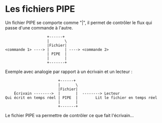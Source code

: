 # Les fichiers PIPE

Un fichier PIPE se comporte comme "|", il permet de contrôler le flux qui passe d'une commande à l'autre.

```                
                   +------+ 
                   |       \
                   |Fichier|
<commande 1> ----> |       | ----> <commande 2> 
                   | PIPE  |
                   |       |
                   +-------+
``` 

Exemple avec analogie par rapport à un écrivain et un lecteur :

```                
                        +------+ 
                        |       \
                        |Fichier|
    Écrivain -------->  |       |  --------> Lecteur 
Qui écrit en temps réel | PIPE  |        Lit le fichier en temps réel
                        |       |
                        +-------+
``` 

Le fichier PIPE va permettre de contrôler ce que fait l'écrivain...